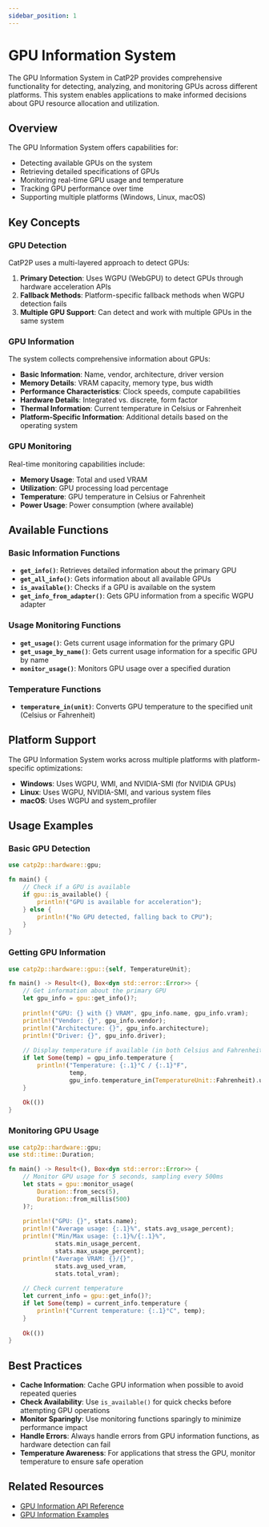 ```yaml
---
sidebar_position: 1
---
```


# GPU Information System

The GPU Information System in CatP2P provides comprehensive functionality for detecting, analyzing, and monitoring GPUs across different platforms. This system enables applications to make informed decisions about GPU resource allocation and utilization.

## Overview

The GPU Information System offers capabilities for:

- Detecting available GPUs on the system
- Retrieving detailed specifications of GPUs
- Monitoring real-time GPU usage and temperature
- Tracking GPU performance over time
- Supporting multiple platforms (Windows, Linux, macOS)

## Key Concepts

### GPU Detection

CatP2P uses a multi-layered approach to detect GPUs:

1. **Primary Detection**: Uses WGPU (WebGPU) to detect GPUs through hardware acceleration APIs
2. **Fallback Methods**: Platform-specific fallback methods when WGPU detection fails
3. **Multiple GPU Support**: Can detect and work with multiple GPUs in the same system

### GPU Information

The system collects comprehensive information about GPUs:

- **Basic Information**: Name, vendor, architecture, driver version
- **Memory Details**: VRAM capacity, memory type, bus width
- **Performance Characteristics**: Clock speeds, compute capabilities
- **Hardware Details**: Integrated vs. discrete, form factor
- **Thermal Information**: Current temperature in Celsius or Fahrenheit
- **Platform-Specific Information**: Additional details based on the operating system

### GPU Monitoring

Real-time monitoring capabilities include:

- **Memory Usage**: Total and used VRAM
- **Utilization**: GPU processing load percentage
- **Temperature**: GPU temperature in Celsius or Fahrenheit
- **Power Usage**: Power consumption (where available)

## Available Functions

### Basic Information Functions

- **`get_info()`**: Retrieves detailed information about the primary GPU
- **`get_all_info()`**: Gets information about all available GPUs
- **`is_available()`**: Checks if a GPU is available on the system
- **`get_info_from_adapter()`**: Gets GPU information from a specific WGPU adapter

### Usage Monitoring Functions

- **`get_usage()`**: Gets current usage information for the primary GPU
- **`get_usage_by_name()`**: Gets current usage information for a specific GPU by name
- **`monitor_usage()`**: Monitors GPU usage over a specified duration

### Temperature Functions

- **`temperature_in(unit)`**: Converts GPU temperature to the specified unit (Celsius or Fahrenheit)

## Platform Support

The GPU Information System works across multiple platforms with platform-specific optimizations:

- **Windows**: Uses WGPU, WMI, and NVIDIA-SMI (for NVIDIA GPUs)
- **Linux**: Uses WGPU, NVIDIA-SMI, and various system files
- **macOS**: Uses WGPU and system_profiler

## Usage Examples

### Basic GPU Detection

```rust
use catp2p::hardware::gpu;

fn main() {
    // Check if a GPU is available
    if gpu::is_available() {
        println!("GPU is available for acceleration");
    } else {
        println!("No GPU detected, falling back to CPU");
    }
}
```

### Getting GPU Information

```rust
use catp2p::hardware::gpu::{self, TemperatureUnit};

fn main() -> Result<(), Box<dyn std::error::Error>> {
    // Get information about the primary GPU
    let gpu_info = gpu::get_info()?;
    
    println!("GPU: {} with {} VRAM", gpu_info.name, gpu_info.vram);
    println!("Vendor: {}", gpu_info.vendor);
    println!("Architecture: {}", gpu_info.architecture);
    println!("Driver: {}", gpu_info.driver);
    
    // Display temperature if available (in both Celsius and Fahrenheit)
    if let Some(temp) = gpu_info.temperature {
        println!("Temperature: {:.1}°C / {:.1}°F", 
                 temp, 
                 gpu_info.temperature_in(TemperatureUnit::Fahrenheit).unwrap());
    }
    
    Ok(())
}
```

### Monitoring GPU Usage

```rust
use catp2p::hardware::gpu;
use std::time::Duration;

fn main() -> Result<(), Box<dyn std::error::Error>> {
    // Monitor GPU usage for 5 seconds, sampling every 500ms
    let stats = gpu::monitor_usage(
        Duration::from_secs(5),
        Duration::from_millis(500)
    )?;
    
    println!("GPU: {}", stats.name);
    println!("Average usage: {:.1}%", stats.avg_usage_percent);
    println!("Min/Max usage: {:.1}%/{:.1}%", 
             stats.min_usage_percent, 
             stats.max_usage_percent);
    println!("Average VRAM: {}/{}", 
             stats.avg_used_vram, 
             stats.total_vram);
    
    // Check current temperature
    let current_info = gpu::get_info()?;
    if let Some(temp) = current_info.temperature {
        println!("Current temperature: {:.1}°C", temp);
    }
    
    Ok(())
}
```

## Best Practices

- **Cache Information**: Cache GPU information when possible to avoid repeated queries
- **Check Availability**: Use `is_available()` for quick checks before attempting GPU operations
- **Monitor Sparingly**: Use monitoring functions sparingly to minimize performance impact
- **Handle Errors**: Always handle errors from GPU information functions, as hardware detection can fail
- **Temperature Awareness**: For applications that stress the GPU, monitor temperature to ensure safe operation

## Related Resources

- [GPU Information API Reference](/docs/api/system-info/gpu)
- [GPU Information Examples](/docs/Examples/system-info/gpu-information)
```